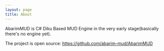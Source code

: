 ```yaml
---
layout: page
title: About
---
```


AbarimMUD is C# Diku Based MUD Engine in the very early stage(basically there's no engine yet).

The project is open source: <https://github.com/abarim-mud/AbarimMUD>